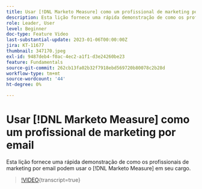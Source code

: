 ```yaml
---
title: Usar [!DNL Marketo Measure] como um profissional de marketing por email
description: Esta lição fornece uma rápida demonstração de como os profissionais de marketing por email podem usar o [!DNL Marketo Measure] em seu cargo.
role: Leader, User
level: Beginner
doc-type: Feature Video
last-substantial-update: 2023-01-06T00:00:00Z
jira: KT-11677
thumbnail: 347170.jpeg
exl-id: 9487deb4-f0ac-4ec2-a1f1-d3e24260be23
feature: Fundamentals
source-git-commit: 262cb13fa02b32f7918ebd569720b80078c2b28d
workflow-type: tm+mt
source-wordcount: '44'
ht-degree: 0%

---
```


# Usar [!DNL Marketo Measure] como um profissional de marketing por email

Esta lição fornece uma rápida demonstração de como os profissionais de marketing por email podem usar o [!DNL Marketo Measure] em seu cargo.

>[!VIDEO](https://video.tv.adobe.com/v/347170/?learn=on){transcript=true}
